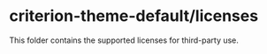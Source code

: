 # criterion-theme-default/licenses

This folder contains the supported licenses for third-party use.
